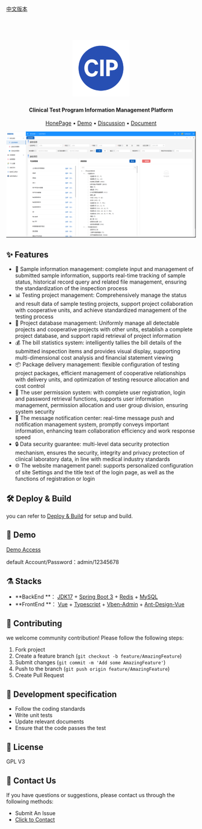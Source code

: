 [中文版本](./README.md)

<h1 align="center">
  <br>
  <a href="https://CIP.org/" alt="logo" ><img src="./assets/logo-2.svg" width="150"/></a>
</h1>

<h4 align="center">Clinical Test Program Information Management Platform</h4>

<p align="center">
  <a href="https://CIP.org">HonePage</a> •
  <a href="https://demo.CIP.org">Demo</a> •
  <a href="https://github.com/CIP/CIP/discussions">Discussion</a> •
  <a href="https://docs.CIP.org">Document</a> 

  <!-- <a href="https://github.com/CIP/CIP/releases">Download</a> • -->
</p>


![Screenshot](./assets/HomePage.png)

## :sparkles: Features

- :test_tube: Sample information management: complete input and management of submitted sample information, supports
  real-time tracking of sample status, historical record query and related file management, ensuring the standardization
  of the inspection process
- :bar_chart: Testing project management: Comprehensively manage the status and result data of sample testing projects,
  support project collaboration with cooperative units, and achieve standardized management of the testing process
- :hospital: Project database management: Uniformly manage all detectable projects and cooperative projects with other
  units, establish a complete project database, and support rapid retrieval of project information
- :moneybag: The bill statistics system: intelligently tallies the bill details of the submitted inspection items and
  provides visual display, supporting multi-dimensional cost analysis and financial statement viewing
- :package: Package delivery management: flexible configuration of testing project packages, efficient management of
  cooperative relationships with delivery units, and optimization of testing resource allocation and cost control
- :busts_in_silhouette: The user permission system: with complete user registration, login and password retrieval
  functions, supports user information management, permission allocation and user group division, ensuring system
  security
- :bell: The message notification center: real-time message push and notification management system, promptly conveys
  important information, enhancing team collaboration efficiency and work response speed
- :lock: Data security guarantee: multi-level data security protection mechanism, ensures the security, integrity and
  privacy protection of clinical laboratory data, in line with medical industry standards
- :globe_with_meridians: The website management panel: supports personalized configuration of site Settings and the
  title text of the login page, as well as the functions of registration or login

## :hammer_and_wrench: Deploy & Build

you can refer to [Deploy & Build](https://cip.oriseq.com/docs/getting-started.html) for setup and build.

## :eyes: Demo

[Demo Access](https://demo.CIP.org)

default Account/Password：admin/12345678

## :alembic: Stacks

- **BackEnd
  **：  [JDK17](https://www.oracle.com/java/technologies/javase/jdk17-archive-downloads.html) + [Spring Boot 3](https://docs.springframework.org.cn/spring-framework/reference/spring-projects.html) + [Redis](https://redis.io/) + [MySQL](https://www.mysql.com/)
- **FrontEnd
  **：  [Vue](https://cn.vuejs.org/) + [Typescript](https://www.tslang.cn/) + [Vben-Admin](https://doc.vvbin.cn/guide/introduction.html) + [Ant-Design-Vue](https://www.antdv.com/docs/vue/introduce-cn)

## :raising_hand: Contributing

we welcome community contribution! Please follow the following steps:

1. Fork project
2. Create a feature branch (`git checkout -b feature/AmazingFeature`)
3. Submit changes (`git commit -m 'Add some AmazingFeature'`)
4. Push to the branch (`git push origin feature/AmazingFeature`)
5. Create Pull Request

## :triangular_ruler: Development specification

- Follow the coding standards
- Write unit tests
- Update relevant documents
- Ensure that the code passes the test

## :scroll: License

GPL V3

## :loudspeaker: Contact Us

If you have questions or suggestions, please contact us through the following methods:

- Submit An Issue
- [Click to Contact](http://192.168.2.202:5666/contact.html)
